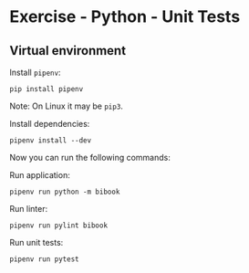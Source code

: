 # Exercise - Python - Unit Tests

## Virtual environment

Install `pipenv`:

```
pip install pipenv
```

Note: On Linux it may be `pip3`.

Install dependencies:

```
pipenv install --dev
```

Now you can run the following commands:

Run application:

```
pipenv run python -m bibook
```

Run linter:

```
pipenv run pylint bibook
```

Run unit tests:

```
pipenv run pytest
```
